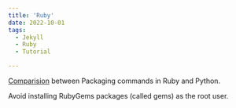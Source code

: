 ```yaml
---
title: 'Ruby'
date: 2022-10-01
tags:
  - Jekyll
  - Ruby
  - Tutorial

---
```


[Comparision](https://www.destroyallsoftware.com/ruby-vs-python-packaging-comparison.html) between Packaging commands in Ruby and Python.

Avoid installing RubyGems packages (called gems) as the root user.